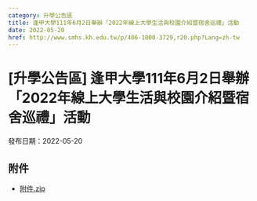 ```yaml
---
category: 升學公告區
title: 逢甲大學111年6月2日舉辦「2022年線上大學生活與校園介紹暨宿舍巡禮」活動
date: 2022-05-20
href: http://www.smhs.kh.edu.tw/p/406-1000-3729,r20.php?Lang=zh-tw
---
```


# [升學公告區] 逢甲大學111年6月2日舉辦「2022年線上大學生活與校園介紹暨宿舍巡禮」活動

發布日期：2022-05-20



## 附件

- [附件.zip](https://www.smhs.kh.edu.tw/app/index.php?Action=downloadfile&file=WVhSMFlXTm9MelF6TDNCMFlWOHpORGszWHpjNE1EQTNOVGxmTVRjMk5qTXVlbWx3&fname=DGGGROTSYWQO41XX50LKSWHGRK30OOLKDGUWTSKK4125MLVWKPROVTPOUSSSPKPO)
